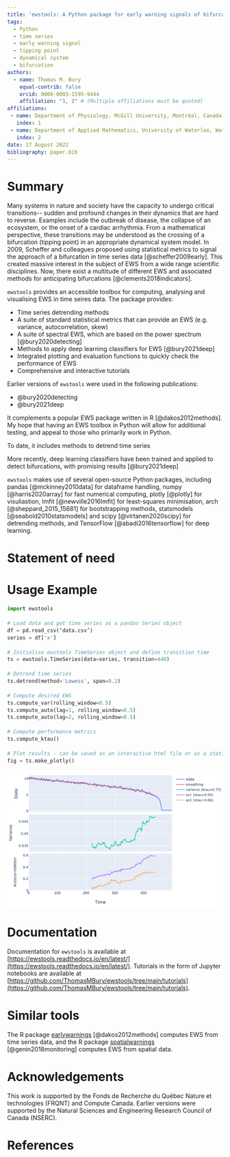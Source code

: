 ```yaml
---
title: 'ewstools: A Python package for early warning signals of bifurcations in time series data'
tags:
  - Python
  - time series
  - early warning signal
  - tipping point
  - dynamical system
  - bifurcation
authors:
  - name: Thomas M. Bury
    equal-contrib: false
    orcid: 0000-0003-1595-9444
    affiliation: "1, 2" # (Multiple affiliations must be quoted)
affiliations:
 - name: Department of Physiology, McGill University, Montréal, Canada
   index: 1
 - name: Department of Applied Mathematics, University of Waterloo, Waterloo, Canada
   index: 2
date: 17 August 2022
bibliography: paper.bib
---
```



# Summary

Many systems in nature and society have the capacity to undergo critical transitions--
sudden and profound changes in their dynamics that are hard to reverse.
Examples include the outbreak of disease, the collapse of an ecosystem, or the onset 
of a cardiac arrhythmia.
From a mathematical perspective, these transitions may be understood as the 
crossing of a bifurcation (tipping point) in an appropriate dynamical system model.
In 2009, Scheffer and colleagues proposed using statistical metrics to signal the
approach of a bifurcation in time series data [@scheffer2009early].
This created massive interest in the subject of EWS from a wide range scientific disciplines.
Now, there exist a multitude of different EWS and associated methods for
anticipating bifurcations [@clements2018indicators].


`ewstools` provides an accessible toolbox for computing, analysing and 
visualising EWS in time seires data. The package provides:

- Time series detrending methods
- A suite of standard statistical metrics that can provide an EWS (e.g. variance, autocorrelation, skew)
- A suite of spectral EWS, which are based on the power spectrum [@bury2020detecting]
- Methods to apply deep learning classifiers for EWS [@bury2021deep]
- Integrated plotting and evaluation functions to quickly check the performance of EWS
- Comprehensive and interactive tutorials


Earlier versions of `ewstools` were used in the following publications:
- @bury2020detecting
- @bury2021deep




It complements a popular EWS package written in R [@dakos2012methods]. 
My hope that having an EWS toolbox in Python will allow for additional testing, 
and appeal to those who primarily work in Python. 




To date, it includes methods to detrend time series



More recently, deep learning 
classifiers have been trained and applied to detect bifurcations, with promising 
results [@bury2021deep]



`ewstools` makes use of several open-source Python packages, including
pandas [@mckinney2010data] for dataframe handling, 
numpy [@harris2020array] for fast numerical computing, 
plotly [@plotly] for visuliastion, 
lmfit [@newville2016lmfit] for least-squares minimisation, 
arch [@sheppard_2015_15681] for bootstrapping methods, 
statsmodels [@seabold2010statsmodels] and scipy [@virtanen2020scipy] for detrending methods, 
and TensorFlow [@abadi2016tensorflow] for deep learning.





# Statement of need



# Usage Example

```python
import ewstools

# Load data and get time series as a pandas Series object
df = pd.read_csv(‘data.csv’)
series = df['x']

# Initialise ewstools TimeSeries object and define transition time
ts = ewstools.TimeSeries(data=series, transition=440)

# Detrend time series
ts.detrend(method='Lowess', span=0.2)

# Compute desired EWS
ts.compute_var(rolling_window=0.5)
ts.compute_auto(lag=1, rolling_window=0.5)
ts.compute_auto(lag=2, rolling_window=0.5)

# Compute performance metrics
ts.compute_ktau()

# Plot results - can be saved as an interactive html file or as a static image
fig = ts.make_plotly()
```

![Output of plotting function in usage example.\label{fig:Figure 1}](figure1.png)


# Documentation

Documentation for `ewstools` is available at 
[https://ewstools.readthedocs.io/en/latest/](https://ewstools.readthedocs.io/en/latest/).
Tutorials in the form of Jupyter notebooks are available at
[https://github.com/ThomasMBury/ewstools/tree/main/tutorials](https://github.com/ThomasMBury/ewstools/tree/main/tutorials).


# Similar tools

The R package 
[earlywarnings](https://cran.r-project.org/web/packages/earlywarnings/index.html) [@dakos2012methods]
computes EWS from time series data, and the R package
[spatialwarnings](https://cran.r-project.org/web/packages/spatialwarnings/index.html) [@genin2018monitoring]
computes EWS from spatial data.


# Acknowledgements

This work is supported by the 
Fonds de Recherche du Québec Nature et technologies (FRQNT)
and Compute Canada. Earlier versions were supported by the 
Natural Sciences and Engineering Research Council of Canada (NSERC).


# References